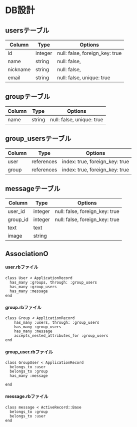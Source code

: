 
# DB設計

## usersテーブル

|Column|Type|Options|
|------|----|-------|
|id|integer|null: false, foreign_key: true|
|name|string|null: false,|
|nickname|string|null: false,|
|email|string|null: false, unique: true|


## groupテーブル

|Column|Type|Options|
|------|----|-------|
|name|string|null: false, unique: true|


## group_usersテーブル

|Column|Type|Options|
|------|----|-------|
|user|references|index: true, foreign_key: true|
|group|references|index: true, foreign_key: true|


## messageテーブル

|Column|Type|Options|
|------|----|-------|
|user_id|integer|null: false, foreign_key: true|
|group_id|integer|null: false, foreign_key: true|
|text|text|
|image|string|




## AssociationO

#### user.rbファイル

```
class User < ApplicationRecord
  has_many :groups, through: :group_users
  has_many :group_users
  has_many :message
end
```
    
#### group.rbファイル
```
class Group < ApplicationRecord
    has_many :users, through: :group_users
    has_many :group_users
    has_many :message
    accepts_nested_attributes_for :group_users
end
```


#### group_user.rbファイル

```
class GroupUser < ApplicationRecord
  belongs_to :user
  belongs_to :group
  has_many :message
  
end

```

#### message.rbファイル

```
class message < ActiveRecord::Base
  belongs_to :group              
  belongs_to :user                
end
```
